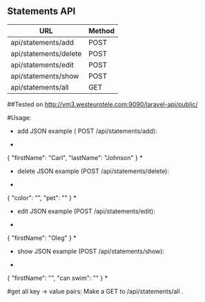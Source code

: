 ## Statements API
URL|Method
---|---
  api/statements/add     | POST     
  api/statements/delete  | POST     
  api/statements/edit    | POST     
  api/statements/show    | POST     
  api/statements/all     | GET|HEAD 


##Tested on http://vm3.westeurotele.com:9090/laravel-api/public/

#Usage:
- add JSON example ( POST /api/statements/add):
*
{
  "firstName": "Carl",
  "lastName": "Johnson"
}
*

- delete JSON example (POST /api/statements/delete):
*
{
  "color": "",
  "pet": ""
}
*

- edit JSON example (POST /api/statements/edit):
*
{
  "firstName": "Oleg"
}
*

- show JSON example (POST /api/statements/show):
*
{
  "firstName": "",
  "can swim": ""
}
*

#get all key -> value pairs:
Make a GET to /api/statements/all .

